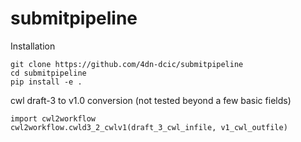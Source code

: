 # submitpipeline
Installation
```
git clone https://github.com/4dn-dcic/submitpipeline
cd submitpipeline
pip install -e .
```

cwl draft-3 to v1.0 conversion (not tested beyond a few basic fields)
```
import cwl2workflow
cwl2workflow.cwld3_2_cwlv1(draft_3_cwl_infile, v1_cwl_outfile)
```
